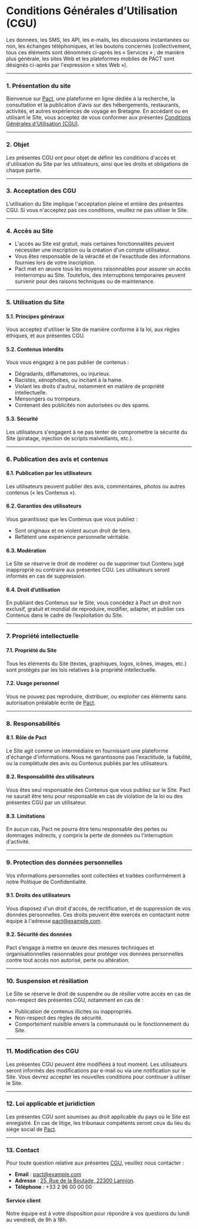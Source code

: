 # Conditions Générales d’Utilisation (CGU)

Les données, les SMS, les API, les e-mails, les discussions instantanées ou non, les échanges téléphoniques, et les boutons concernés (collectivement, tous ces éléments sont dénommés ci-après les « Services » ; de manière plus générale, les sites Web et les plateformes mobiles de PACT sont désignés ci-après par l'expression « sites Web »).

---

### 1. Présentation du site
Bienvenue sur [Pact](https://a7.ventsdouest.dev/), une plateforme en ligne dédiée à la recherche, la consultation et la publication d'avis sur des hébergements, restaurants, activités, et autres expériences de voyage en Bretagne. En accédant ou en utilisant le Site, vous acceptez de vous conformer aux présentes [Conditions Générales d'Utilisation (CGU)](https://a7.ventsdouest.dev/termofuse).

---

### 2. Objet
Les présentes CGU ont pour objet de définir les conditions d'accès et d'utilisation du Site par les utilisateurs, ainsi que les droits et obligations de chaque partie.

---

### 3. Acceptation des CGU
L'utilisation du Site implique l'acceptation pleine et entière des présentes CGU. Si vous n'acceptez pas ces conditions, veuillez ne pas utiliser le Site.

---

### 4. Accès au Site
- L'accès au Site est gratuit, mais certaines fonctionnalités peuvent nécessiter une inscription ou la création d'un compte utilisateur.
- Vous êtes responsable de la véracité et de l'exactitude des informations fournies lors de votre inscription.
- Pact met en œuvre tous les moyens raisonnables pour assurer un accès ininterrompu au Site. Toutefois, des interruptions temporaires peuvent survenir pour des raisons techniques ou de maintenance.

---

### 5. Utilisation du Site
#### 5.1. Principes généraux
Vous acceptez d'utiliser le Site de manière conforme à la loi, aux règles éthiques, et aux présentes CGU.

#### 5.2. Contenus interdits
Vous vous engagez à ne pas publier de contenus :

- Dégradants, diffamatoires, ou injurieux.
- Racistes, xénophobes, ou incitant à la haine.
- Violant les droits d'autrui, notamment en matière de propriété intellectuelle.
- Mensongers ou trompeurs.
- Contenant des publicités non autorisées ou des spams.

#### 5.3. Sécurité
Les utilisateurs s'engagent à ne pas tenter de compromettre la sécurité du Site (piratage, injection de scripts malveillants, etc.).

---

### 6. Publication des avis et contenus
#### 6.1. Publication par les utilisateurs
Les utilisateurs peuvent publier des avis, commentaires, photos ou autres contenus (« les Contenus »).

#### 6.2. Garanties des utilisateurs
Vous garantissez que les Contenus que vous publiez :

- Sont originaux et ne violent aucun droit de tiers.
- Reflètent une expérience personnelle véritable.

#### 6.3. Modération
Le Site se réserve le droit de modérer ou de supprimer tout Contenu jugé inapproprié ou contraire aux présentes CGU. Les utilisateurs seront informés en cas de suppression.

#### 6.4. Droit d’utilisation
En publiant des Contenus sur le Site, vous concédez à Pact un droit non exclusif, gratuit et mondial de reproduire, modifier, adapter, et publier ces Contenus dans le cadre de l’exploitation du Site.

---

### 7. Propriété intellectuelle
#### 7.1. Propriété du Site
Tous les éléments du Site (textes, graphiques, logos, icônes, images, etc.) sont protégés par les lois relatives à la propriété intellectuelle.

#### 7.2. Usage personnel
Vous ne pouvez pas reproduire, distribuer, ou exploiter ces éléments sans autorisation préalable écrite de [Pact](https://a7.ventsdouest.dev/).

---

### 8. Responsabilités
#### 8.1. Rôle de Pact
Le Site agit comme un intermédiaire en fournissant une plateforme d'échange d'informations. Nous ne garantissons pas l'exactitude, la fiabilité, ou la complétude des avis ou Contenus publiés par les utilisateurs.

#### 8.2. Responsabilité des utilisateurs
Vous êtes seul responsable des Contenus que vous publiez sur le Site. Pact ne saurait être tenu pour responsable en cas de violation de la loi ou des présentes CGU par un utilisateur.

#### 8.3. Limitations
En aucun cas, Pact ne pourra être tenu responsable des pertes ou dommages indirects, y compris la perte de données ou l'interruption d'activité.

---

### 9. Protection des données personnelles
Vos informations personnelles sont collectées et traitées conformément à notre Politique de Confidentialité.

#### 9.1. Droits des utilisateurs
Vous disposez d'un droit d'accès, de rectification, et de suppression de vos données personnelles. Ces droits peuvent être exercés en contactant notre équipe à l'adresse [pact@example.com](mailto:pact@example.com).

#### 9.2. Sécurité des données
Pact s’engage à mettre en œuvre des mesures techniques et organisationnelles raisonnables pour protéger vos données personnelles contre tout accès non autorisé, perte ou altération.

---

### 10. Suspension et résiliation
Le Site se réserve le droit de suspendre ou de résilier votre accès en cas de non-respect des présentes CGU, notamment en cas de :

- Publication de contenus illicites ou inappropriés.
- Non-respect des règles de sécurité.
- Comportement nuisible envers la communauté ou le fonctionnement du Site.

---

### 11. Modification des CGU
Les présentes CGU peuvent être modifiées à tout moment. Les utilisateurs seront informés des modifications par e-mail ou via une notification sur le Site. Vous devrez accepter les nouvelles conditions pour continuer à utiliser le Site.

---

### 12. Loi applicable et juridiction
Les présentes CGU sont soumises au droit applicable du pays où le Site est enregistré. En cas de litige, les tribunaux compétents seront ceux du lieu du siège social de [Pact](https://a7.ventsdouest.dev/).

---

### 13. Contact
Pour toute question relative aux présentes [CGU](https://a7.ventsdouest.dev/termofuse), veuillez nous contacter :

- **Email** : [pact@example.com](mailto:pact@example.com)
- **Adresse** : [25, Rue de la Boutade, 22300 Lannion](https://www.google.com/maps/search/25,+Rue+de+la+Boutade,+22300+Lannion+/@48.7454184,-3.5523111,12z/data=!3m1!4b1?entry=ttu&g_ep=EgoyMDI1MDExMC4wIKXMDSoASAFQAw%3D%3D).
- **Téléphone** : +33 2 96 00 00 00

#### Service client
Notre équipe est à votre disposition pour répondre à vos questions du lundi au vendredi, de 9h à 18h.

